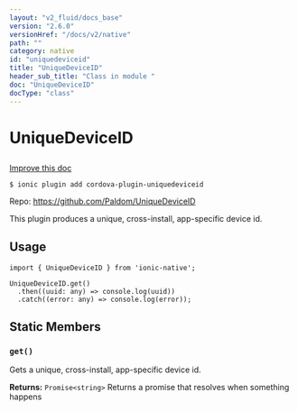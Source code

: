 ```yaml
---
layout: "v2_fluid/docs_base"
version: "2.6.0"
versionHref: "/docs/v2/native"
path: ""
category: native
id: "uniquedeviceid"
title: "UniqueDeviceID"
header_sub_title: "Class in module "
doc: "UniqueDeviceID"
docType: "class"
---
```








<h1 class="api-title">
  
  UniqueDeviceID
  

  

  </h1>

<a class="improve-v2-docs" href="http://github.com/driftyco/ionic-native/edit/master/src/plugins/unique-device-id.ts#L0">
  Improve this doc
</a>



<!-- decorators -->





<pre><code>$ ionic plugin add cordova-plugin-uniquedeviceid</code></pre>
<p>Repo:
  <a href="https://github.com/Paldom/UniqueDeviceID">
    https://github.com/Paldom/UniqueDeviceID
  </a>
</p>

<!-- description -->

<p>This plugin produces a unique, cross-install, app-specific device id.</p>



<!-- if doc.decorators -->

<!-- @usage tag -->

<h2>Usage</h2>

<pre><code>import { UniqueDeviceID } from &#39;ionic-native&#39;;

UniqueDeviceID.get()
  .then((uuid: any) =&gt; console.log(uuid))
  .catch((error: any) =&gt; console.log(error));
</code></pre>




<!-- @property tags -->


<h2>Static Members</h2>

<div id="get"></div>
<h3><code>get()</code>
  
</h3>


Gets a unique, cross-install, app-specific device id.






<div class="return-value" markdown="1">
  <i class="icon ion-arrow-return-left"></i>
  <b>Returns:</b> 
<code>Promise&lt;string&gt;</code> Returns a promise that resolves when something happens
</div>




<!-- methods on the class -->



<!-- other classes -->

<!-- end other classes -->

<!-- interfaces -->

<!-- end interfaces -->

<!-- related link --><!-- end content block -->


<!-- end body block -->

